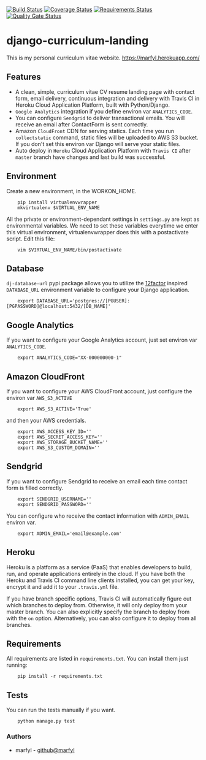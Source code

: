 [![Build Status](https://travis-ci.org/marfyl/django-curriculum-landing.svg?branch=master)](https://travis-ci.org/marfyl/django-curriculum-landing) [![Coverage Status](https://coveralls.io/repos/github/marfyl/django-curriculum-landing/badge.svg?branch=master)](https://coveralls.io/github/marfyl/django-curriculum-landing?branch=master) [![Requirements Status](https://requires.io/github/marfyl/django-curriculum-landing/requirements.svg?branch=master)](https://requires.io/github/marfyl/django-curriculum-landing/requirements/?branch=master) [![Quality Gate Status](https://sonarcloud.io/api/project_badges/measure?project=marfyl_django-curriculum-landing&metric=alert_status)](https://sonarcloud.io/dashboard?id=marfyl_django-curriculum-landing)



# django-curriculum-landing

This is my personal curriculum vitae website. https://marfyl.herokuapp.com/


## Features

 - A clean, simple, curriculum vitae CV resume landing page with contact form, email delivery, continuous integration and delivery with Travis CI in Heroku Cloud Application Platform, built with Python/Django.
 - ``Google Analytics`` integration if you define environ var ``ANALYTICS_CODE``.
 - You can configure ``Sendgrid`` to deliver transactional emails. You will receive an email after ContactForm is sent correctly.
 - Amazon ``CloudFront`` CDN for serving statics. Each time you run ``collectstatic`` command, static files will be uploaded to AWS S3 bucket. If you don't set this environ var Django will serve your static files.
 - Auto deploy in ``Heroku`` Cloud Application Platform with ``Travis CI`` after ``master`` branch have changes and last build was successful.

## Environment

Create a new environment, in the WORKON_HOME.
        
        pip install virtualenvwrapper
        mkvirtualenv $VIRTUAL_ENV_NAME
        
All the private or environment-dependant settings in ``settings.py`` are kept as environmental variables. 
We need to set these variables everytime we enter this virtual environment, virtualenvwrapper does this with a postactivate script. 
Edit this file:
        
        vim $VIRTUAL_ENV_NAME/bin/postactivate

## Database

``dj-database-url`` pypi package allows you to utilize the [12factor](https://www.12factor.net/backing-services) inspired ``DATABASE_URL`` environment variable to configure your Django application.

        export DATABASE_URL='postgres://[PGUSER]:[PGPASSWORD]@localhost:5432/[DB_NAME]'
        
## Google Analytics

If you want to configure your Google Analytics account, just set environ var ``ANALYTICS_CODE``.

        export ANALYTICS_CODE="XX-000000000-1"

## Amazon CloudFront

If you want to configure your AWS CloudFront account, just configure the environ var ``AWS_S3_ACTIVE``

        export AWS_S3_ACTIVE='True'
        
and then your AWS credentials.

        export AWS_ACCESS_KEY_ID=''
        export AWS_SECRET_ACCESS_KEY=''
        export AWS_STORAGE_BUCKET_NAME=''
        export AWS_S3_CUSTOM_DOMAIN=''

## Sendgrid

If you want to configure Sendgrid to receive an email each time contact form is filled correctly. 

        export SENDGRID_USERNAME=''
        export SENDGRID_PASSWORD=''

You can configure who receive the contact information with ``ADMIN_EMAIL`` environ var.
        
        export ADMIN_EMAIL='email@example.com'
        
## Heroku

Heroku is a platform as a service (PaaS) that enables developers to build, run, and operate applications entirely in the cloud. If you have both the Heroku and Travis CI command line clients installed, you can get your key, encrypt it and add it to your ``.travis.yml`` file.

If you have branch specific options, Travis CI will automatically figure out which branches to deploy from. Otherwise, it will only deploy from your master branch. You can also explicitly specify the branch to deploy from with the ``on`` option. Alternatively, you can also configure it to deploy from all branches.
        

## Requirements

All requirements are listed in ``requirements.txt``. You can install them just running:

        pip install -r requirements.txt
        
## Tests

You can run the tests manually if you want.

        python manage.py test


### Authors

- marfyl - [github@marfyl](https://github.com/marfyl/)
